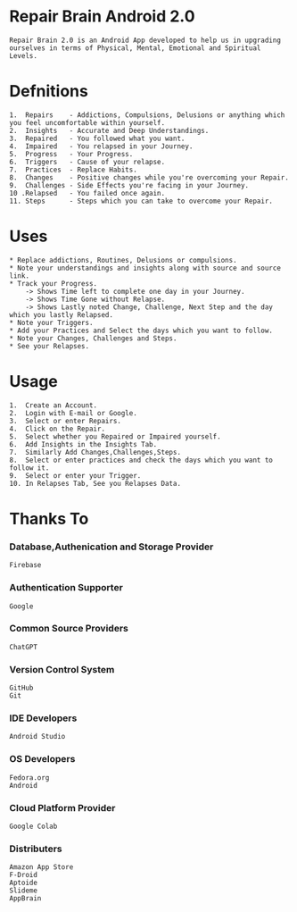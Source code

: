 # Repair Brain Android 2.0

    Repair Brain 2.0 is an Android App developed to help us in upgrading ourselves in terms of Physical, Mental, Emotional and Spiritual Levels.


# Defnitions 

    1.  Repairs    - Addictions, Compulsions, Delusions or anything which you feel uncomfortable within yourself.
    2.  Insights   - Accurate and Deep Understandings.
    3.  Repaired   - You followed what you want.
    4.  Impaired   - You relapsed in your Journey.
    5.  Progress   - Your Progress.
    6.  Triggers   - Cause of your relapse.
    7.  Practices  - Replace Habits.
    8.  Changes    - Positive changes while you're overcoming your Repair.
    9.  Challenges - Side Effects you're facing in your Journey.
    10 .Relapsed   - You failed once again.
    11. Steps      - Steps which you can take to overcome your Repair.


# Uses

    * Replace addictions, Routines, Delusions or compulsions.
    * Note your understandings and insights along with source and source link.
    * Track your Progress.
        -> Shows Time left to complete one day in your Journey.
        -> Shows Time Gone without Relapse.
        -> Shows Lastly noted Change, Challenge, Next Step and the day which you lastly Relapsed. 
    * Note your Triggers.
    * Add your Practices and Select the days which you want to follow.
    * Note your Changes, Challenges and Steps.
    * See your Relapses.

    
# Usage

    1.  Create an Account.
    2.  Login with E-mail or Google.
    3.  Select or enter Repairs.
    4.  Click on the Repair.
    5.  Select whether you Repaired or Impaired yourself.
    6.  Add Insights in the Insights Tab.
    7.  Similarly Add Changes,Challenges,Steps.
    8.  Select or enter practices and check the days which you want to follow it.
    9.  Select or enter your Trigger.
    10. In Relapses Tab, See you Relapses Data.


# Thanks To


### Database,Authenication and Storage Provider
    Firebase

    
### Authentication Supporter
    Google 


### Common Source Providers 
    ChatGPT 


### Version Control System
    GitHub 
    Git 


### IDE Developers
    Android Studio


### OS Developers 
    Fedora.org 
    Android


### Cloud Platform Provider
    Google Colab

### Distributers
    Amazon App Store
    F-Droid
    Aptoide
    Slideme
    AppBrain
